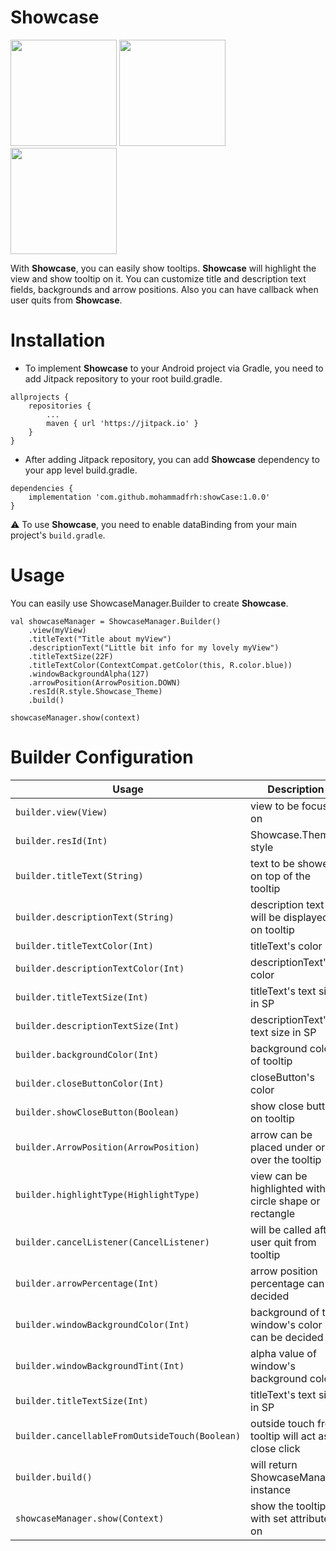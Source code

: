 
# Showcase
<img src="https://raw.githubusercontent.com/bilgehankalkan/showcase/master/screenshots/1.png" width="170"/>	<img src="https://raw.githubusercontent.com/bilgehankalkan/showcase/master/screenshots/2.png" width="170"/>	<img src="https://raw.githubusercontent.com/bilgehankalkan/showcase/master/screenshots/3.png" width="170"/>

With **Showcase**, you can easily show tooltips. **Showcase** will highlight the view and show tooltip on it. You can customize title and description text fields, backgrounds and arrow positions. Also you can have callback when user quits from **Showcase**.

# Installation
 - To implement **Showcase** to your Android project via Gradle, you need to add Jitpack repository to your root build.gradle.
```
allprojects {
    repositories {
        ...
        maven { url 'https://jitpack.io' }
    }
}
```
 - After adding Jitpack repository, you can add **Showcase** dependency to your app level build.gradle.
```
dependencies {
    implementation 'com.github.mohammadfrh:showCase:1.0.0'
}
```
:warning: To use **Showcase**, you need to enable dataBinding from your main project's `build.gradle`.

# Usage
You can easily use ShowcaseManager.Builder to create **Showcase**.
```
val showcaseManager = ShowcaseManager.Builder()  
    .view(myView)  
    .titleText("Title about myView")  
    .descriptionText("Little bit info for my lovely myView")  
    .titleTextSize(22F)  
    .titleTextColor(ContextCompat.getColor(this, R.color.blue)) 
    .windowBackgroundAlpha(127)  
    .arrowPosition(ArrowPosition.DOWN)
    .resId(R.style.Showcase_Theme)
    .build()  
  
showcaseManager.show(context)
```

# Builder Configuration
| Usage         | Description | Optional | Default Value | StyleRes |
| ------------- |-------------| ------------- |------------- |------------- | 
| `builder.view(View)` | view to be focused on | no | null | no |
| `builder.resId(Int)` | Showcase.Theme style | yes | null | yes |
| `builder.titleText(String)` | text to be showed on top of the tooltip | yes | "" | no |
| `builder.descriptionText(String)` | description text will be displayed on tooltip | yes | "" | no |
| `builder.titleTextColor(Int)` | titleText's color | yes | Color.BLACK | yes |
| `builder.descriptionTextColor(Int)` | descriptionText's color | yes | Color.BLACK | yes |
| `builder.titleTextSize(Int)` | titleText's text size in SP | yes | 18 SP | no |
| `builder.descriptionTextSize(Int)` | descriptionText's text size in SP | yes | 14 SP | no |
| `builder.backgroundColor(Int)` | background color of tooltip | yes | Color.WHITE | yes |
| `builder.closeButtonColor(Int)` | closeButton's color | yes | Color.BLACK | yes |
| `builder.showCloseButton(Boolean)` | show close button on tooltip | yes | true | yes |
| `builder.ArrowPosition(ArrowPosition)` | arrow can be placed under or over the tooltip | yes | ArrowPosition.AUTO | no |
| `builder.highlightType(HighlightType)` | view can be highlighted with a circle shape or rectangle | yes | HighlightType.RECTANGLE | no |
| `builder.cancelListener(CancelListener)` | will be called after user quit from tooltip | yes | null | no |
| `builder.arrowPercentage(Int)` | arrow position percentage can be decided | yes | null | no |
| `builder.windowBackgroundColor(Int)` | background of the window's color can be decided | yes | Color.BLACK |  yes |
| `builder.windowBackgroundTint(Int)` | alpha value of window's background color | yes | 204 | no |
| `builder.titleTextSize(Int)` | titleText's text size in SP | yes | 18 | no |
| `builder.cancellableFromOutsideTouch(Boolean)` | outside touch from tooltip will act as close click | yes | no | yes |
| `builder.build()` | will return ShowcaseManager instance | no |  |
| `showcaseManager.show(Context)` | show the tooltip with set attributes on  | no |
